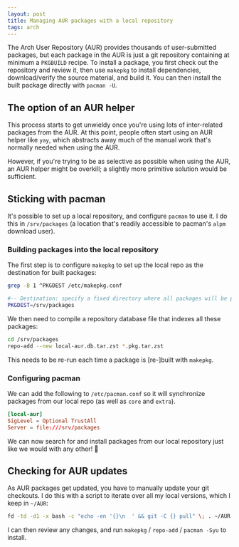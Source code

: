 ```yaml
---
layout: post
title: Managing AUR packages with a local repository
tags: arch
---
```


The Arch User Repository (AUR) provides thousands of user-submitted packages, but each package in the AUR is just a git repository containing at minimum a `PKGBUILD` recipe. To install a package, you first check out the repository and review it, then use `makepkg` to install dependencies, download/verify the source material, and build it. You can then install the built package directly with `pacman -U`.

## The option of an AUR helper

This process starts to get unwieldy once you're using lots of inter-related packages from the AUR. At this point, people often start using an AUR helper like `yay`, which abstracts away much of the manual work that's normally needed when using the AUR.

However, if you're trying to be as selective as possible when using the AUR, an AUR helper might be overkill; a slightly more primitive solution would be sufficient.

## Sticking with pacman

It's possible to set up a local repository, and configure `pacman` to use it. I do this in `/srv/packages` (a location that's readily accessible to pacman's `alpm` download user).

### Building packages into the local repository

The first step is to configure `makepkg` to set up the local repo as the destination for built packages:

```bash
grep -B 1 ^PKGDEST /etc/makepkg.conf

#-- Destination: specify a fixed directory where all packages will be placed
PKGDEST=/srv/packages
```

We then need to compile a repository database file that indexes all these packages:

```bash
cd /srv/packages
repo-add --new local-aur.db.tar.zst *.pkg.tar.zst
```

This needs to be re-run each time a package is [re-]built with `makepkg`.

### Configuring pacman

We can add the following to `/etc/pacman.conf` so it will synchronize packages from our local repo (as well as `core` and `extra`).

```conf
[local-aur]
SigLevel = Optional TrustAll
Server = file:///srv/packages
```

We can now search for and install packages from our local repository just like we would with any other! 🎉

## Checking for AUR updates

As AUR packages get updated, you have to manually update your git checkouts. I do this with a script to iterate over all my local versions, which I keep in `~/AUR`:

```bash
fd -td -d1 -x bash -c "echo -en '{}\n  ' && git -C {} pull" \; . ~/AUR
```

I can then review any changes, and run `makepkg` / `repo-add` / `pacman -Syu` to install.
